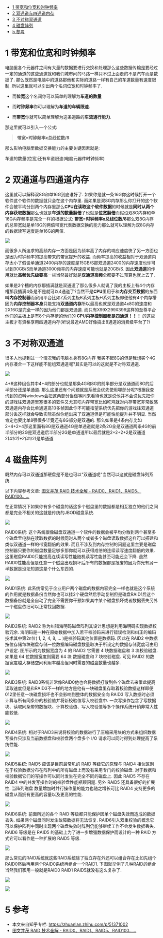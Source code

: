 
<!-- @import "[TOC]" {cmd="toc" depthFrom=1 depthTo=6 orderedList=false} -->

<!-- code_chunk_output -->

* [1 带宽和位宽和时钟频率](#1-带宽和位宽和时钟频率)
* [2 双通道与四通道内存](#2-双通道与四通道内存)
* [3 不对称双通道](#3-不对称双通道)
* [4 磁盘阵列](#4-磁盘阵列)
* [5 参考](#5-参考)

<!-- /code_chunk_output -->

# 1 带宽和位宽和时钟频率

电脑里各个元器件之间有大量的数据要进行交换和处理那么这些数据传输是要经过一定的通道的这些通道就和我们城市间的马路一样只不过上面走的不是汽车而是数据了. 那么既然是电脑中的道路那他和实际的道路一样有自己的车道数量有速度限制. 所以这里就可以引出两个名词位宽和时钟频率了. 

- 而**位宽**这个名词你可以简单的理解为**车道的数量**

- 而**时钟频率**你可以理解为**车道的车辆限速**. 

- 而**带宽**你就可以简单理解为这条道路的**车流通行能力**. 

那这里就可以引入一个公式: 

>**带宽=时钟频率x总线位数/8**

那么影响电脑里数据交换能力的主要关键因素就是: 

车道的数量(位宽)还有车道限速(电脑元器件时钟频率)

# 2 双通道与四通道内存

这里就可以解释双8G和单16G到底谁好了. 如果你是就一条16G你这时候打开一个软件这个软件的数据就只会在这个内存里. 而如果是双8G内存那么你打开的这个软件会被平均分到两个内存里那么**CPU在读取这个软件数据**的时候就是**同时从两个内存获取数据**那么也就是**车道的数量翻倍**了也就是**位宽翻倍**而假设双8G内存和单16G内存频率是完全一样的根据公式: **带宽=时钟频率x总线位数/8**那么双8G内存的总带宽就是单16G的两倍带宽代表数据交换的能力那么就可以理解为双8G内存的数据读写速度是单16G的两倍. 

![](./images/2019-04-28-09-51-53.png)

而很多人所追求的高频内存一方面是因为频率高了内存的响应速度快了另一方面也是因为时钟频率的提高带来的带宽提升的收益. 而频率提高的收益相对于双通道内存太小了假设单通道2400内存的速度是15GB/S那双通道2400的内存速度也许可以到30GB/S而单通道3000频率的内存速度可能也就是20GB/S. 因此**双通道**的作用就比**高频优先级要高**一些当然最好就是**双通道高频**全都要不过预算也就上去了. 

如果是2个槽的内存那插满就是双通道了那么很多人就说了我的主板上有4个内存槽那我插满4条是不是就可以4通道了?当然不是**CPU**里用于和**内存交互数据**的东西叫**内存控制器**而家用平台比如Z系列主板B系列主板H系列主板即便他有4个内存槽因为**内存控制器本身**只能支持**双通道内存**所以最高也就是双通道4x8G的速度和2X16G是完全一样的因为他们都是双通道. 而只有X99X299X399这样的至尊平台他们的主板上是有8个内存槽的他们的 **CPU内存控制器都是四通道！！！** 的这些主板才有资格享用四通道内存(听说最近AMD好像搞出8通道的消费级平台了?)

# 3 不对称双通道

很多人也提到过一个情况我的电脑本身有8G内存 我买不起8G的但是我想买个4G内存凑合一下这样能不能组双通道呢?其实是可以的这就是不对称双通道. 

![](./images/2019-04-28-11-16-46.png)

4+8这种组合其中4+4的部分也就是那条4G和8G的前半部分是双通道而8G的后半部分还是单通道. 那么这里还有个问题就是系统会优先使用哪部分呢?根据我查询到的资料windows会把这两部分当做等同来看待也就是说他并不会说优先把你的游戏往双通道里塞很多的软件又尤其吃内存带宽比如吃鸡就对内存带宽非常敏感双通道内存会比单通道高10多帧因此你不可能指望系统优先把你的游戏往双通道部分丢这样就会导致实际虽然你组出来了双通道但是可能性能提升并不明显. 当然肯定也要比单8强很多毕竟还有8G部分是双通的. 那么如果是4条内存比如2+4+2+4那这里面有8G是双通道4G是单通道就是2条2G全是双通道两条4G的前半部分的2G是双通道后半部分2G是单通道所以最后就是2+2+2+2是双通道2(4*1/2)+2(4*1/2)是单通道

# 4 磁盘阵列

既然内存可以双通道那硬盘是不是也可以"双通道呢"当然可以这就是磁盘阵列系统. 

以下内容参考文章: [图文并茂 RAID 技术全解 - RAID0、RAID1、RAID5、RAID100……](https://www.hack520.com/169.html)

在正常情况下如果你有多个磁盘的话这多个磁盘里的数据都是相互独立的他们之间都是完全不相关的这就是传统的JBOD磁盘系统. 

![](./images/2019-04-28-11-18-36.png)

RAID0系统: 这个系统很像磁盘双通道一个软件的数据会被平均分散到两个甚至多个磁盘里电脑在读取数据的时候同时从两个或者多个磁盘读取数据这样可以搭建和类似双通道一样的带宽翻倍的效果. 而且不涉及到内存控制的问题这里主要是磁盘控制器只要你的磁盘数量足够多那你就可以获得成倍的连续读写速度翻倍的效果. 这里磁盘RAID0只能提高连续读写性能随机读写性能甚至可能还会下降. 虽然RAID0性能高但是任意一个磁盘出现损坏后所有的数据都是报废的因为你光有另一半数据是没法知道这是个什么东西的. 

![](./images/2019-04-28-11-19-19.png)

RAID1系统: 此系统常见于企业用户两个磁盘的数据内容完全一样也就是这个系统的作用就是数据备份当然你也可以挂2个硬盘然后手动复制但是磁盘RAID1后这个数据备份就是全自动了完全不需要你干预如果其中某个磁盘损坏或者数据丢失另外一个磁盘依旧可以正常找回数据. 

![](./images/2019-04-28-11-19-28.png)

RAID2系统: RAID2 称为纠错海明码磁盘阵列其设计思想是利用海明码实现数据校验冗余. 海明码是一种在原始数据中加入若干校验码来进行错误检测和纠正的编码技术其中第2n位( 1, 2, 4, 8, … )是校验码其他位置是数据码. 因此在 RAID2 中数据按位存储每块磁盘存储一位数据编码磁盘数量取决于所设定的数据存储宽度可由用户设定. 图所示的为数据宽度为 4 的 RAID2 它需要 4 块数据磁盘和 3 块校验磁盘. 如果是 64 位数据宽度则需要 64 块 数据磁盘和 7 块校验磁盘. 可见 RAID2 的数据宽度越大存储空间利用率越高但同时需要的磁盘数量也越多. 

![](./images/2019-04-28-11-19-47.png)

RAID3系统: RAID3系统非常像RAID0他也会将数据打散到各个磁盘去来借此提高读取速度但是和RAID3不一样的地方是他有一块磁盘里存取着校验数据这样即便012里任意一块磁盘损坏也不会影响到整体的数据安全向 RAID3 写入数据时必须计算与所有同条带的校验值并将新校验值写入校验盘中. 一次写操作包含了写数据块、读取同条带的数据块、计算校验值、写入校验值等多个操作系统开销非常大性能较低. 

![](./images/2019-04-28-11-20-02.png)

RAID4系统: 相对于RAID3来说将校验的数据进行了压缩采用块的方式来组织数据写操作只涉及当前数据盘和校验盘两个盘多个 I/O 请求可以同时得到处理提高了系统性能. 

![](./images/2019-04-28-11-20-17.png)

RAID5系统: RAID5 应该是目前最常见的 RAID 等级它的原理与 RAID4 相似区别在于校验数据分布在阵列中的所有磁盘上而没有采用专门的校验磁盘. 对于数据和校验数据它们的写操作可以同时发生在完全不同的磁盘上. 因此 RAID5 不存在 RAID4 中的并发写操作时的校验盘性能瓶颈问题. 另外 RAID5 还具备很好的扩展性. 当阵列磁盘 数量增加时并行操作量的能力也随之增长可比 RAID4 支持更多的磁盘从而拥有更高的容量以及更高的性能. 

![](./images/2019-04-28-11-20-36.png)

RAID6系统: 前面所述的各个 RAID 等级都只能保护因单个磁盘失效而造成的数据丢失. 如果两个磁盘同时发生故障数据将无法恢复.  RAID6引入双重校验的概念它可以保护阵列中同时出现两个磁盘失效时阵列仍能够继续工作不会发生数据丢失.  RAID6 等级是在 RAID5 的基础上为了进一步增强数据保护而设计的一种 RAID 方式它可以看作是一种扩展的 RAID5 等级. 

![](./images/2019-04-28-11-20-55.png)

那么常见的RAID系统就这些RAID系统除了独立存在外还可以组合存在比如先组个RAID0然后再用两个RAID0系统再组合一个RAID1. 下图就举例了几种RAID的组合当然我们家用一般就是RAID0 RAID1 RAID5就没有这么复杂了. 

![](./images/2019-04-28-11-21-09.png)

![](./images/2019-04-28-11-21-16.png)

# 5 参考

- 本文来自知乎专栏: https://zhuanlan.zhihu.com/p/51371002
- [图文并茂 RAID 技术全解 - RAID0、RAID1、RAID5、RAID100……](https://www.hack520.com/169.html)